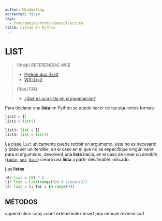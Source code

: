 ```yaml
---
author: Mindusting
corrected: false
tags:
  - Programming/Python/DataStructure
title: Listas en Python
---
```



# LIST

> [!help] REFERENCIAS WEB
> - [Python doc (List)](https://docs.python.org/3/tutorial/datastructures.html)
> - [W3 (List)](https://www.w3schools.com/python/python_lists.asp)

> [!faq] FAQ
> - [¿Qué es una lista en programación?](../../pc/pc_list.md)

Para declarar una [**lista**](../../pc/pc_list.md) en Python se puede hacer de las siguientes formas:

```python
list1 = []
list2 = list()

list3: list = []
list4: list = list()
```

La [clase](py_class.md) `list` únicamente puede recibir un argumento, este no es necesario y debe ser un *iterable*, en el caso en el que no se especifique ningún valor para el argumento, devolverá una **lista** bacía, en el caso de crear un *iterable* ([`tuple`](py_tuple.md), [`set`](py_set.md), [`dict`](py_dict.md)) creará una **lista** a partir del *iterable* indicado.

Las **listas** 

```python
l0: list = [0] * 3
l1: list = list(range(3)) # [range(3)]
l2: list = [i for i in range(3)]
```

## MÉTODOS

append
clear
copy
count
extend
index
insert
pop
remove
reverse
sort
